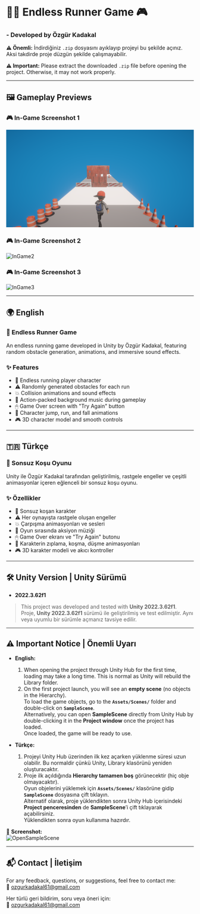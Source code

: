 # 🏃‍♂️ Endless Runner Game 🎮

### - Developed by Özgür Kadakal

**⚠️ Önemli:** İndirdiğiniz `.zip` dosyasını ayıklayıp projeyi bu şekilde açınız. Aksi takdirde proje düzgün şekilde çalışmayabilir.  

**⚠️ Important:** Please extract the downloaded `.zip` file before opening the project. Otherwise, it may not work properly.  

---

## 🖼️ Gameplay Previews

### 🎮 In-Game Screenshot 1
![InGame1](RunningGame/ScreenShots/1.png)

### 🎮 In-Game Screenshot 2
![InGame2](RunningGame/ScreenShots/ingame3.png)

### 🎮 In-Game Screenshot 3
![InGame3](RunningGame/ScreenShots/ingame2.png)

---

## 🌍 English

### 🏃 Endless Runner Game
An endless running game developed in Unity by Özgür Kadakal, featuring random obstacle generation, animations, and immersive sound effects.

### ✨ Features
- 🎯 Endless running player character
- ⚠️ Randomly generated obstacles for each run
- 💥 Collision animations and sound effects
- 🎵 Action-packed background music during gameplay
- 🖱 Game Over screen with "Try Again" button
- 🏃 Character jump, run, and fall animations
- 🎮 3D character model and smooth controls

---

## 🇹🇷 Türkçe

### 🏃 Sonsuz Koşu Oyunu
Unity ile Özgür Kadakal tarafından geliştirilmiş, rastgele engeller ve çeşitli animasyonlar içeren eğlenceli bir sonsuz koşu oyunu.

### ✨ Özellikler
- 🎯 Sonsuz koşan karakter
- ⚠️ Her oynayışta rastgele oluşan engeller
- 💥 Çarpışma animasyonları ve sesleri
- 🎵 Oyun sırasında aksiyon müziği
- 🖱 Game Over ekranı ve "Try Again" butonu
- 🏃 Karakterin zıplama, koşma, düşme animasyonları
- 🎮 3D karakter modeli ve akıcı kontroller

---

## 🛠 Unity Version | Unity Sürümü

- **2022.3.62f1**  
> This project was developed and tested with **Unity 2022.3.62f1**.  
> Proje, **Unity 2022.3.62f1** sürümü ile geliştirilmiş ve test edilmiştir. Aynı veya uyumlu bir sürümle açmanız tavsiye edilir.

---

## ⚠️ Important Notice | Önemli Uyarı

- **English:**  
  1. When opening the project through Unity Hub for the first time, loading may take a long time. This is normal as Unity will rebuild the Library folder.  
  2. On the first project launch, you will see an **empty scene** (no objects in the Hierarchy).  
     To load the game objects, go to the **`Assets/Scenes/`** folder and double-click on **`SampleScene`**.  
     Alternatively, you can open **SampleScene** directly from Unity Hub by double-clicking it in the **Project window** once the project has loaded.  
     Once loaded, the game will be ready to use.

- **Türkçe:**  
  1. Projeyi Unity Hub üzerinden ilk kez açarken yüklenme süresi uzun olabilir. Bu normaldir çünkü Unity, Library klasörünü yeniden oluşturacaktır.  
  2. Proje ilk açıldığında **Hierarchy tamamen boş** görünecektir (hiç obje olmayacaktır).  
     Oyun objelerini yüklemek için **`Assets/Scenes/`** klasörüne gidip **`SampleScene`** dosyasına çift tıklayın.  
     Alternatif olarak, proje yüklendikten sonra Unity Hub içerisindeki **Project penceresinden** de **SampleScene**’i çift tıklayarak açabilirsiniz.  
     Yüklendikten sonra oyun kullanıma hazırdır.

📸 **Screenshot:**  
![OpenSampleScene](game/ScreenShots/open_samplescene.png)

---

## 📬 Contact | İletişim

For any feedback, questions, or suggestions, feel free to contact me:  
📧 ozgurkadakal61@gmail.com

Her türlü geri bildirim, soru veya öneri için:  
📧 ozgurkadakal61@gmail.com
